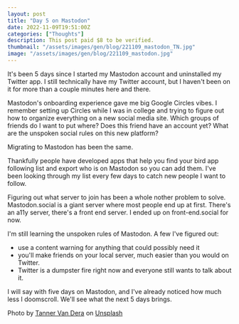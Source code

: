 ```yaml
---
layout: post
title: "Day 5 on Mastodon"
date: 2022-11-09T19:51:00Z
categories: ["Thoughts"]
description: This post paid $8 to be verified.
thumbnail: "/assets/images/gen/blog/221109_mastodon_TN.jpg"
image: "/assets/images/gen/blog/221109_mastodon.jpg"
---
```


It's been 5 days since I started my Mastodon account and uninstalled my Twitter app. I still technically have my Twitter account, but I haven't been on it for more than a couple minutes here and there. 

Mastodon's onboarding experience gave me big Google Circles vibes. I remember setting up Circles while I was in college and trying to figure out how to organize everything on a new social media site. Which groups of friends do I want to put where? Does this friend have an account yet? What are the unspoken social rules on this new platform? 

Migrating to Mastodon has been the same. 

Thankfully people have developed apps that help you find your bird app following list and export who is on Mastodon so you can add them. I've been looking through my list every few days to catch new people I want to follow. 

Figuring out what server to join has been a whole nother problem to solve. Mastodon.social is a giant server where most people end up at first. There's an a11y server, there's a front end server. I ended up on front-end.social for now. 

I'm still learning the unspoken rules of Mastodon. A few I've figured out: 
- use a content warning for anything that could possibly need it 
- you'll make friends on your local server, much easier than you would on Twitter. 
- Twitter is a dumpster fire right now and everyone still wants to talk about it. 

I will say with five days on Mastodon, and I've already noticed how much less I doomscroll. We'll see what the next 5 days brings.

<span class="unsplash-credit">Photo by <a href="https://unsplash.com/@tanner?utm_source=unsplash&utm_medium=referral&utm_content=creditCopyText">Tanner Van Dera</a> on <a href="https://unsplash.com/?utm_source=unsplash&utm_medium=referral&utm_content=creditCopyText">Unsplash</a></span>
  